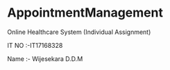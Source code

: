 # AppointmentManagement

Online Healthcare System (Individual Assignment)

IT NO :-IT17168328

Name :- Wijesekara D.D.M
